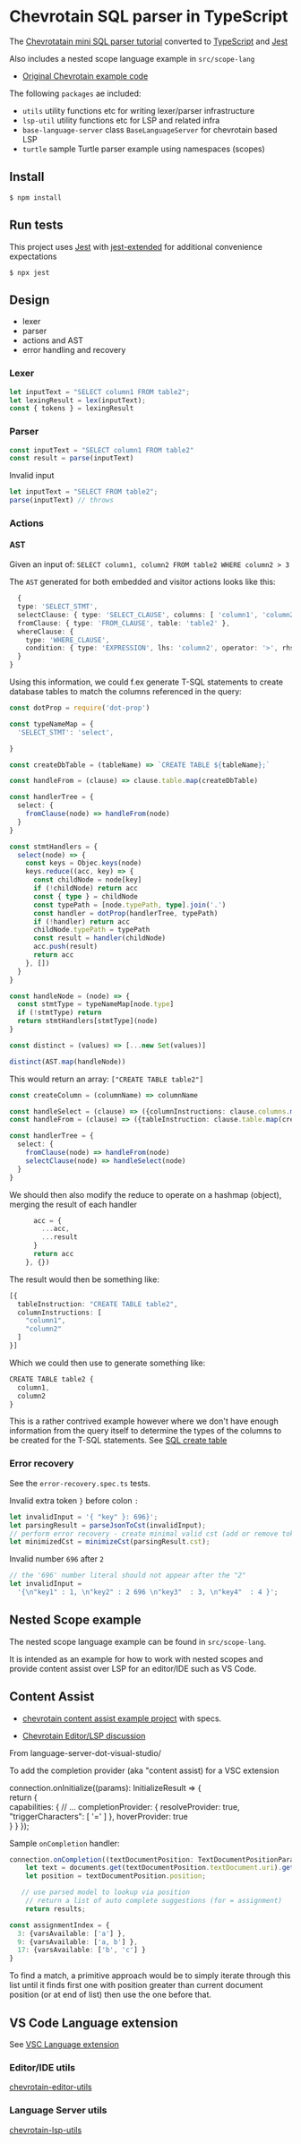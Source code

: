 # Chevrotain SQL parser in TypeScript

The [Chevrotatain mini SQL parser tutorial](https://sap.github.io/chevrotain/docs/tutorial) converted to [TypeScript](https://www.typescriptlang.org/) and [Jest](jestjs.io)

Also includes a nested scope language example in `src/scope-lang`

- [Original Chevrotain example code](https://github.com/SAP/chevrotain/tree/master/examples/tutorial)

The following `packages` ae included:

- `utils` utility functions etc for writing lexer/parser infrastructure
- `lsp-util` utility functions etc for LSP and related infra
- `base-language-server` class `BaseLanguageServer` for chevrotain based LSP
- `turtle` sample Turtle parser example using namespaces (scopes)

## Install

`$ npm install`

## Run tests

This project uses [Jest](jestjs.io) with [jest-extended](https://github.com/jest-community/jest-extended) for additional convenience expectations

`$ npx jest`

## Design

- lexer
- parser
- actions and AST
- error handling and recovery

### Lexer

```ts
let inputText = "SELECT column1 FROM table2";
let lexingResult = lex(inputText);
const { tokens } = lexingResult
```

### Parser

```ts
const inputText = "SELECT column1 FROM table2"
const result = parse(inputText)
```

Invalid input

```ts
let inputText = "SELECT FROM table2";
parse(inputText) // throws
```

### Actions

#### AST

Given an input of: `SELECT column1, column2 FROM table2 WHERE column2 > 3`

The `AST` generated for both embedded and visitor actions looks like this:

```ts
  {
  type: 'SELECT_STMT',
  selectClause: { type: 'SELECT_CLAUSE', columns: [ 'column1', 'column2' ] },
  fromClause: { type: 'FROM_CLAUSE', table: 'table2' },
  whereClause: {
    type: 'WHERE_CLAUSE',
    condition: { type: 'EXPRESSION', lhs: 'column2', operator: '>', rhs: '3' }
  }
}
```

Using this information, we could f.ex generate T-SQL statements to create database tables to match the columns referenced in the query:

```ts
const dotProp = require('dot-prop')

const typeNameMap = {
  'SELECT_STMT': 'select',

}

const createDbTable = (tableName) => `CREATE TABLE ${tableName};`

const handleFrom = (clause) => clause.table.map(createDbTable)

const handlerTree = {
  select: {
    fromClause(node) => handleFrom(node)
  }  
}

const stmtHandlers = {
  select(node) => {
    const keys = Objec.keys(node)
    keys.reduce((acc, key) => {
      const childNode = node[key]
      if (!childNode) return acc
      const { type } = childNode
      const typePath = [node.typePath, type].join('.')
      const handler = dotProp(handlerTree, typePath)
      if (!handler) return acc
      childNode.typePath = typePath
      const result = handler(childNode)
      acc.push(result)
      return acc
    }, [])
  }
}

const handleNode = (node) => {
  const stmtType = typeNameMap[node.type]
  if (!stmtType) return
  return stmtHandlers[stmtType](node)
}

const distinct = (values) => [...new Set(values)]

distinct(AST.map(handleNode))
```

This would return an array: `["CREATE TABLE table2"]`

```ts
const createColumn = (columnName) => columnName

const handleSelect = (clause) => ({columnInstructions: clause.columns.map(createColumn)})
const handleFrom = (clause) => ({tableInstruction: clause.table.map(createDbTable) })

const handlerTree = {
  select: {
    fromClause(node) => handleFrom(node)
    selectClause(node) => handleSelect(node)
  }
}
```

We should then also modify the reduce to operate on a hashmap (object), merging the result of each handler

```ts
      acc = {
        ...acc,
        ...result
      }
      return acc
    }, {})
```

The result would then be something like:

```ts
[{
  tableInstruction: "CREATE TABLE table2",
  columnInstructions: [
    "column1",
    "column2"
  ]
}]
```

Which we could then use to generate something like:

```ts
CREATE TABLE table2 {
  column1,
  column2
}
```

This is a rather contrived example however where we don't have enough information from the query itself to determine the types of the columns to be created for the T-SQL statements. See [SQL create table](https://www.w3schools.com/sql/sql_create_table.asp)

### Error recovery

See the `error-recovery.spec.ts` tests.

Invalid extra token `}` before colon `:`

```ts
let invalidInput = '{ "key" }: 696}';
let parsingResult = parseJsonToCst(invalidInput);
// perform error recovery - create minimal valid cst (add or remove tokens as needed)
let minimizedCst = minimizeCst(parsingResult.cst);
```

Invalid number `696` after `2`

```ts
// the '696' number literal should not appear after the "2"
let invalidInput =
  '{\n"key1" : 1, \n"key2" : 2 696 \n"key3"  : 3, \n"key4"  : 4 }';

```

## Nested Scope example

The nested scope language example can be found in `src/scope-lang`.

It is intended as an example for how to work with nested scopes and provide content assist over LSP for an editor/IDE such as VS Code.

## Content Assist

- [chevrotain content assist example project](https://github.com/SAP/chevrotain/tree/master/examples/parser/content_assist) with specs.

- [Chevrotain Editor/LSP discussion](https://github.com/SAP/chevrotain/issues/921#issuecomment-555581552)

From language-server-dot-visual-studio/

To add the completion provider (aka "content assist) for a VSC extension

connection.onInitialize((params): InitializeResult => {  
    return {        
        capabilities: {
           // ...
            completionProvider: {
                resolveProvider: true,
                "triggerCharacters": [ '=' ]
            },
            hoverProvider: true     
        }
    }
});

Sample `onCompletion` handler:

```ts
connection.onCompletion((textDocumentPosition: TextDocumentPositionParams): CompletionItem[] => {
    let text = documents.get(textDocumentPosition.textDocument.uri).getText();  
    let position = textDocumentPosition.position;

   // use parsed model to lookup via position
    // return a list of auto complete suggestions (for = assignment)
    return results;
```

```ts
const assignmentIndex = {
  3: {varsAvailable: ['a'] },
  9: {varsAvailable: ['a, b'] },
  17: {varsAvailable: ['b', 'c'] }
}
```

To find a match, a primitive approach would be to simply iterate through this list until it finds first one with position greater than current document position (or at end of list) then use the one before that.

## VS Code Language extension

See [VSC Language extension](./VSC-lang-extension.md)

### Editor/IDE utils

[chevrotain-editor-utils](https://github.com/kristianmandrup/chevrotain-editor-utils)

### Language Server utils

[chevrotain-lsp-utils](https://github.com/kristianmandrup/chevrotain-lsp-utils)
